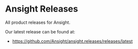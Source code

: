 # Ansight Releases
All product releases for Ansight.

Our latest release can be found at:

 * https://github.com/Ansight/ansight.releases/releases/latest
